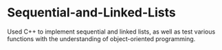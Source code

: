 # Sequential-and-Linked-Lists
Used C++ to implement sequential and linked lists, as well as test various functions with the understanding of object-oriented programming.
